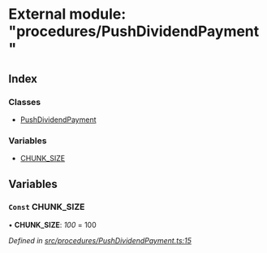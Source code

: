 # External module: "procedures/PushDividendPayment"

## Index

### Classes

* [PushDividendPayment](../classes/_procedures_pushdividendpayment_.pushdividendpayment.md)

### Variables

* [CHUNK_SIZE](_procedures_pushdividendpayment_.md#const-chunk_size)

## Variables

### `Const` CHUNK_SIZE

• **CHUNK_SIZE**: *100* = 100

*Defined in [src/procedures/PushDividendPayment.ts:15](https://github.com/PolymathNetwork/polymath-sdk/blob/ade5412/src/procedures/PushDividendPayment.ts#L15)*
